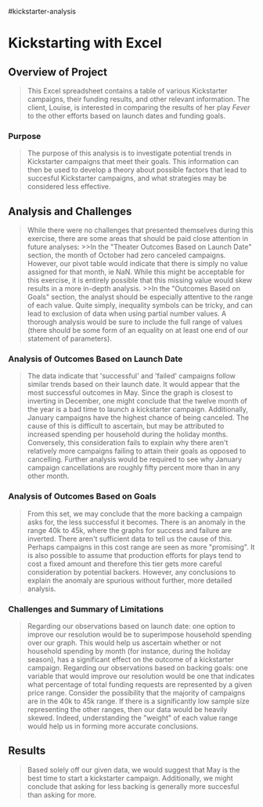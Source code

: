 #kickstarter-analysis
# Kickstarting with Excel

## Overview of Project
>This Excel spreadsheet contains a table of various Kickstarter campaigns, their funding results, and other relevant information. The client, Louise, is interested in comparing the results of her play *Fever* to the other efforts based on launch dates and funding goals.  

### Purpose
>The purpose of this analysis is to investigate potential trends in Kickstarter campaigns that meet their goals. This information can then be used to develop a theory about possible factors that lead to succesful Kickstarter campaigns, and what strategies may be considered less effective. 

## Analysis and Challenges
>While there were no challenges that presented themselves during this exercise, there are some areas that should be paid close attention in future analyses:
	>>In the "Theater Outcomes Based on Launch Date" section, the month of October had zero canceled campaigns. However, our pivot table would           indicate that there is simply no value assigned for that month, ie NaN. While this might be acceptable for this exercise, it is entirely 		         possible that this missing value would skew results in a more in-depth analysis.
	>>In the "Outcomes Based on Goals" section, the analyst should be especially attentive to the range of each value. Quite simply, 
	inequality symbols can be tricky, and can lead to exclusion of data when using partial number values. A thorough analysis would be sure to
	include the full range of values (there should be some form of an equality on at least one end of our statement of parameters).  

### Analysis of Outcomes Based on Launch Date
>The data indicate that 'successful' and 'failed' campaigns follow similar trends based on their launch date. It would appear that the most successful outcomes in May. Since the graph is closest to inverting in December, one might conclude that the twelve month of the year is a bad time to launch a kickstarter campaign. Additionally, January campaigns have the highest chance of being canceled. The cause of this is difficult to ascertain, but may be attributed to increased spending per household during the holiday months. Conversely, this consideration fails to explain why there aren't relatively more campaigns failing to attain their goals as opposed to cancelling. Further analysis would be required to see why January campaign cancellations are roughly fifty percent more than in any other month.  

### Analysis of Outcomes Based on Goals
>From this set, we may conclude that the more backing a campaign asks for, the less successful it becomes. There is an anomaly in the range 40k to 45k, where the graphs for success and failure are inverted. There aren't sufficient data to tell us the cause of this. Perhaps campaigns in this cost range are seen as more "promising". It is also possible to assume that production efforts for plays tend to cost a fixed amount and therefore this tier gets more careful consideration by potential backers. However, any conclusions to explain the anomaly are spurious without further, more detailed analysis. 

### Challenges and Summary of Limitations
>Regarding our observations based on launch date: one option to improve our resolution would be to superimpose household spending over our graph. This would help us ascertain whether or not household spending by month (for instance, during the holiday season), has a significant effect on the outcome of a kickstarter campaign. 
>Regarding our observations based on backing goals: one variable that would improve our resolution would be one that indicates what percentage of total funding requests are represented by a given price range. Consider the possibility that the majority of campaigns are in the 40k to 45k range. If there is a significantly low sample size representing the other ranges, then our data would be heavily skewed. Indeed, understanding the "weight" of each value range would help us in forming more accurate conclusions. 

## Results
>Based solely off our given data, we would suggest that May is the best time to start a kickstarter campaign. Additionally, we might conclude that asking for less backing is generally more succesful than asking for more. 
